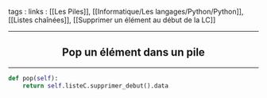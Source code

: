 tags : 
links : [[Les Piles]], [[Informatique/Les langages/Python/Python]], [[Listes chaînées]], [[Supprimer un élément au début de la LC]]

****

<h2 style="text-align: center;"> Pop un élément dans un pile </h2>

****


```python
def pop(self):
	return self.listeC.supprimer_debut().data
```